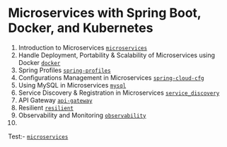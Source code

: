 # Microservices with Spring Boot, Docker, and Kubernetes

1. Introduction to Microservices [`microservices`](https://github.com/vikas9-dev/microservices/tree/microservices)
2. Handle Deployment, Portability & Scalability of Microservices using Docker [`docker`](https://github.com/vikas9-dev/microservices/tree/docker)
3. Spring Profiles [`spring-profiles`](https://github.com/vikas9-dev/microservices/tree/spring-profiles)
4. Configurations Management in Microservices [`spring-cloud-cfg`](https://github.com/vikas9-dev/microservices/tree/spring-cloud-cfg)
5. Using MySQL in Microservices [`mysql`](https://github.com/vikas9-dev/microservices/tree/mysql)
6. Service Discovery & Registration in Microservices [`service_discovery`](https://github.com/vikas9-dev/microservices/tree/service_discovery)
7. API Gateway [`api-gateway`](https://github.com/vikas9-dev/microservices/tree/api-gateway)
8. Resilient [`resilient`](https://github.com/vikas9-dev/microservices/tree/resilient)
9. Observability and Monitoring [`observability`](https://github.com/vikas9-dev/microservices/tree/observability)
10. 

Test:- [`microservices`](/tree/microservices)
